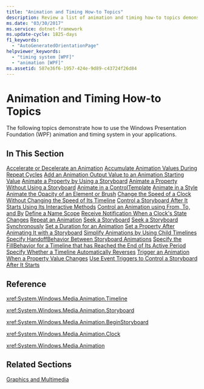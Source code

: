```yaml
---
title: "Animation and Timing How-to Topics"
description: Review a list of animation and timing how-to topics demonstrating how to use the WPF animation and timing system in your applications.
ms.date: "03/30/2017"
ms.service: dotnet-framework
ms.update-cycle: 1825-days
f1_keywords:
  - "AutoGeneratedOrientationPage"
helpviewer_keywords:
  - "timing system [WPF]"
  - "animation [WPF]"
ms.assetid: 587e36f6-1957-424e-9d89-c43724f26d84
---
```

# Animation and Timing How-to Topics

The following topics demonstrate how to use the Windows Presentation Foundation (WPF) animation and timing system in your applications.

## In This Section

[Accelerate or Decelerate an Animation](how-to-accelerate-or-decelerate-an-animation.md)
[Accumulate Animation Values During Repeat Cycles](how-to-accumulate-animation-values-during-repeat-cycles.md)
[Add an Animation Output Value to an Animation Starting Value](how-to-add-an-animation-output-value-to-an-animation-starting-value.md)
[Animate a Property by Using a Storyboard](how-to-animate-a-property-by-using-a-storyboard.md)
[Animate a Property Without Using a Storyboard](how-to-animate-a-property-without-using-a-storyboard.md)
[Animate in a ControlTemplate](how-to-animate-in-a-controltemplate.md)
[Animate in a Style](how-to-animate-in-a-style.md)
[Animate the Opacity of an Element or Brush](how-to-animate-the-opacity-of-an-element-or-brush.md)
[Change the Speed of a Clock Without Changing the Speed of Its Timeline](change-the-speed-of-a-clock.md)
[Control a Storyboard After It Starts Using Its Interactive Methods](how-to-control-a-storyboard-after-it-starts.md)
[Control an Animation using From, To, and By](how-to-control-an-animation-using-from-to-and-by.md)
[Define a Name Scope](how-to-define-a-name-scope.md)
[Receive Notification When a Clock's State Changes](how-to-receive-notification-when-clock-state-changes.md)
[Repeat an Animation](how-to-repeat-an-animation.md)
[Seek a Storyboard](how-to-seek-a-storyboard.md)
[Seek a Storyboard Synchronously](how-to-seek-a-storyboard-synchronously.md)
[Set a Duration for an Animation](how-to-set-a-duration-for-an-animation.md)
[Set a Property After Animating It with a Storyboard](how-to-set-a-property-after-animating-it-with-a-storyboard.md)
[Simplify Animations by Using Child Timelines](how-to-simplify-animations-by-using-child-timelines.md)
[Specify HandoffBehavior Between Storyboard Animations](how-to-specify-handoffbehavior-between-storyboard-animations.md)
[Specify the FillBehavior for a Timeline that has Reached the End of Its Active Period](specify-the-fillbehavior-for-a-timeline.md)
[Specify Whether a Timeline Automatically Reverses](how-to-specify-whether-a-timeline-automatically-reverses.md)
[Trigger an Animation When a Property Value Changes](how-to-trigger-an-animation-when-a-property-value-changes.md)
[Use Event Triggers to Control a Storyboard After It Starts](how-to-use-event-triggers-to-control-a-storyboard-after-it-starts.md)

## Reference

<xref:System.Windows.Media.Animation.Timeline>

<xref:System.Windows.Media.Animation.Storyboard>

<xref:System.Windows.Media.Animation.BeginStoryboard>

<xref:System.Windows.Media.Animation.Clock>

<xref:System.Windows.Media.Animation>

## Related Sections

[Graphics and Multimedia](index.md)
